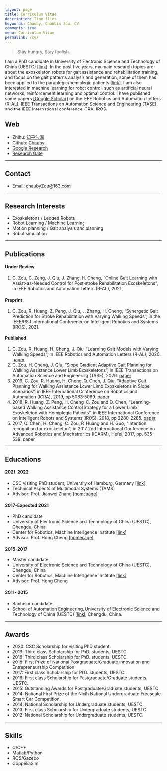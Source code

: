 ```yaml
---
layout: page
title: Curriculum Vitae
description: Time flies
keywords: Chauby, Chaobin Zou, CV
comments: true
menu: Curriculum Vitae
permalink: /cv/
---
```


> Stay hungry, Stay foolish.

I am a PhD candidate in University of Electronic Science and Technology of China (UESTC) [[link]](https://www.uestc.edu.cn/).
In the past five years, my main research topics are about the exoskeleton robots for gait assistance and rehabilitation training, and focus on the gait patterns analysis and generation, some of them has been applied to the paraplegic/hemiplegic patients [[link]](http://www.buffalo-robot.com/Product/xzwgl/).
I am also interested in machine learning for robot control, such as artificial neural networks, reinforcement learning and optimal control.
I have published some papers [[Google Scholar]](https://scholar.google.com.hk/citations?hl=zh-CN&user=etqLTR8AAAAJ) on the IEEE Robotics and Automation Letters (R-AL), IEEE Transactions on Automation Science and Engineering (TASE), and the IEEE International conference ICRA, IROS.

## Web
- Zhihu: [知乎沙漏](https://zhihu.com/people/zou-you-50)
- Github: [Chauby](https://github.com/chauby)
- [Google Research](https://scholar.google.com.hk/citations?hl=zh-CN&user=etqLTR8AAAAJ)
- [Research Gate](https://www.researchgate.net/profile/Chaobin-Zou)

---
## Contact
- Email: chaubyZou@163.com

---
## Research Interests
- Exoskeletons / Legged Robots
- Robot Learning / Machine Learning
- Motion planning / Gait analysis and planning
- Robot simulation


---
## Publications
#### Under Review
1. C. Zou, C. Zeng, J. Qiu, J. Zhang, H. Cheng, “Online Gait Learning with Assist-as-Needed Control for Post-stroke Rehabilitation Exoskeletons”, in IEEE Robotics and Automation Letters (R-AL), 2021.

#### Preprint
1. C. Zou, R. Huang, Z. Peng, J. Qiu, J. Zhang, H. Cheng, “Synergetic Gait Prediction for Stroke Rehabilitation with Varying Walking Speeds”, in the IEEE/RSJ International Conference on Intelligent Robotics and Systems (IROS), 2021.

#### Published
1. C. Zou, R. Huang, H. Cheng, J. Qiu, “Learning Gait Models with Varying Walking Speeds”, in IEEE Robotics and Automation Letters (R-AL), 2020. [paper](https://ieeexplore.ieee.org/document/9131848)
2. C. Zou, H. Cheng, J. Qiu, “Slope Gradient Adaptive Gait Planning for Walking Assistance Lower Limb Exoskeletons”, in IEEE Transactions on Automation Science and Engineering (TASE), 2020. [paper](https://ieeexplore.ieee.org/document/9281111)
3. 2019, C. Zou, R. Huang, H. Cheng, Q. Chen, J. Qiu, “Adaptive Gait Planning for Walking Assistance Lower Limb Exoskeletons in Slope Scenarios”, in IEEE International Conference on Robotics and Automation (ICRA), 2019, pp 5083-5089. [paper](https://ieeexplore.ieee.org/document/8793863)
4. 2018, R. Huang, Z. Peng, H. Cheng, C. Zou and Q. Chen, “Learning-based Walking Assistance Control Strategy for a Lower Limb Exoskeleton with Hemiplegia Patients”, in IEEE International Conference on Intelligent Robots and Systems (IROS), 2018, pp 2280-2285. [paper](https://ieeexplore.ieee.org/document/8594464)
5. 2017, Q. Chen, H. Cheng, C. Zou, R. Huang and H. Guo, "Intention recognition for exoskeleton", in 2017 2nd International Conference on Advanced Robotics and Mechatronics (ICARM), Hefei, 2017, pp. 535-539. [paper](https://ieeexplore.ieee.org/document/8273219)

    
---
## Educations
#### 2021-2022
- CSC visiting PhD student, University of Hamburg, Germany [[link]](https://tams.informatik.uni-hamburg.de/people/zou/)
- Technical Aspects of Multimodal Systems (TAMS)
- Advisor: Prof. Jianwei Zhang [[homepage]](https://tams.informatik.uni-hamburg.de/people/zhang/)

#### 2017-Expected 2021
- PhD candidate
- University of Electronic Science and Technology of China (UESTC), Chengdu, China
- Center for Robotics, Machine Intelligence Institute [[link]](http://www.uestcrobot.net/)
- Advisor: Prof. Hong Cheng [[homepage]](https://scholar.google.com/citations?user=-845MAcAAAAJ&hl=zh-CN)

    
#### 2015-2017
- Master candidate
- University of Electronic Science and Technology of China (UESTC), Chengdu, China
- Center for Robotics, Machine Intelligence Institute [[link]](http://www.uestcrobot.net/)
- Advisor: Prof. Hong Cheng
  

#### 2011- 2015
- Bachelor candidate
- School of Automation Engineering, University of Electronic Science and Technology of China (UESTC) [[link]](https://www.uestc.edu.cn/), Chengdu, China.


---
## Awards
- 2020: CSC Scholarship for visiting PhD student.
- 2019: Third class Scholarship for PhD. students, UESTC.
- 2018: Third class Scholarship for PhD. students, UESTC.
- 2018: First Prize of National Postgraduate/Graduate innovation and Entrepreneurship Competition
- 2017: First class Scholarship for PhD. students, UESTC.
- 2016: First class Scholarship for Postgraduate/Graduate students, UESTC.
- 2015: Outstanding Awards for Postgraduate/Graduate students, UESTC.
- 2014: National First Prize of the Ninth National Undergraduate Freescale Smart Car Competition.
- 2014: National Scholarship for Undergraduate students, UESTC.
- 2013: First class Scholarship for Undergraduate students, UESTC.
- 2012: National Scholarship for Undergraduate students, UESTC.

---
## Skills
- C/C++
- Matlab/Python
- ROS/Gazebo
- CoppeliaSim

